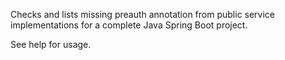 Checks and lists missing preauth annotation from public service implementations for a complete Java Spring Boot project.

See help for usage.